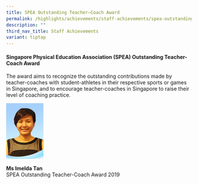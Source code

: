 ```yaml
---
title: SPEA Outstanding Teacher–Coach Award
permalink: /highlights/achievements/staff-achievements/spea-outstanding-teacher-coach-award/
description: ""
third_nav_title: Staff Achievements
variant: tiptap
---
```

<h4><strong>Singapore Physical Education Association (SPEA) Outstanding Teacher-Coach Award</strong></h4><p>The award aims to recognize the outstanding contributions made by teacher-coaches with student-athletes in their respective sports or games in Singapore, and to encourage teacher-coaches in Singapore to raise their level of coaching practice.&nbsp;</p><div class="isomer-image-wrapper"><img style="width: 20%;" height="auto" width="100%" src="/images/spea.jpg"></div><p><strong>Ms Imelda Tan<br></strong>SPEA Outstanding Teacher-Coach Award 2019</p>